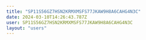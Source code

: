 ```yaml
---
title: "SP11S56GZ7HSN2KRMXMSFS77JKAW9H8A6CAHG4N3C"
date: 2024-03-10T14:26:43.787Z
user: SP11S56GZ7HSN2KRMXMSFS77JKAW9H8A6CAHG4N3C
layout: "users"
---
```

    